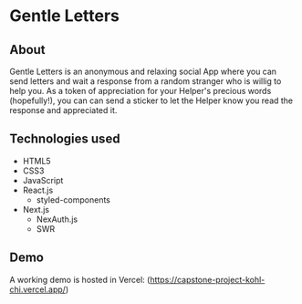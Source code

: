 # Gentle Letters

## About

Gentle Letters is an anonymous and relaxing social App where you can send letters and wait a response from a random stranger who is willig to help you. As a token of appreciation for your Helper's precious words (hopefully!), you can can send a sticker to let the Helper know you read the response and appreciated it.

## Technologies used

- HTML5
- CSS3
- JavaScript
- React.js
  - styled-components
- Next.js
  - NexAuth.js
  - SWR

## Demo

A working demo is hosted in Vercel: (https://capstone-project-kohl-chi.vercel.app/)
